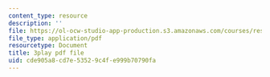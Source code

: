```yaml
---
content_type: resource
description: ''
file: https://ol-ocw-studio-app-production.s3.amazonaws.com/courses/res-6-012-introduction-to-probability-spring-2018/cde905a8cd7e53529c4fe999b70790fa_Ne2lmAZI4-I.pdf
file_type: application/pdf
resourcetype: Document
title: 3play pdf file
uid: cde905a8-cd7e-5352-9c4f-e999b70790fa
---
```

